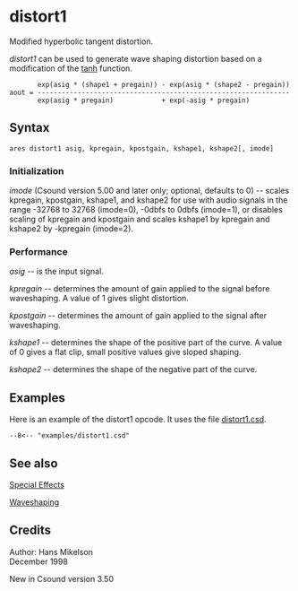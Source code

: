 <!--
id:distort1
category:Signal Modifiers:Special Effects
-->
# distort1
Modified hyperbolic tangent distortion.

_distort1_ can be used to generate wave shaping distortion based on a modification of the [tanh](../../opcodes/tanh) function.

```
       exp(asig * (shape1 + pregain)) - exp(asig * (shape2 - pregain))
aout = ---------------------------------------------------------------
       exp(asig * pregain)            + exp(-asig * pregain)
```

## Syntax
``` csound-orc
ares distort1 asig, kpregain, kpostgain, kshape1, kshape2[, imode]
```

### Initialization

_imode_ (Csound version 5.00 and later only; optional, defaults to 0) -- scales kpregain, kpostgain, kshape1, and kshape2 for use with audio signals in the range -32768 to 32768 (imode=0), -0dbfs to 0dbfs (imode=1), or disables scaling of kpregain and kpostgain and scales kshape1 by kpregain and kshape2 by -kpregain (imode=2).

### Performance

_asig_ -- is the input signal.

_kpregain_ -- determines the amount of gain applied to the signal before waveshaping. A value of 1 gives slight distortion.

_kpostgain_ -- determines the amount of gain applied to the signal after waveshaping.

_kshape1_ -- determines the shape of the positive part of the curve. A value of 0 gives a flat clip, small positive values give sloped shaping.

_kshape2_ -- determines the shape of the negative part of the curve.

## Examples

Here is an example of the distort1 opcode. It uses the file [distort1.csd](../../examples/distort1.csd).

``` csound-csd title="Example of the distort1 opcode." linenums="1"
--8<-- "examples/distort1.csd"
```

## See also

[Special Effects](../../sigmod/speciale)

[Waveshaping](../../sigmod/wavshape)

## Credits

Author: Hans Mikelson<br>
December 1998<br>

New in Csound version 3.50
